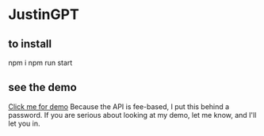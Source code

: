 # JustinGPT

## to install

npm i
npm run start

## see the demo

<a target="_blank" href="https://demo.theliberry.com">Click me for demo</a>
Because the API is fee-based, 
I put this behind a password. If you are serious about looking at my demo, let me know, 
and I'll let you in.
